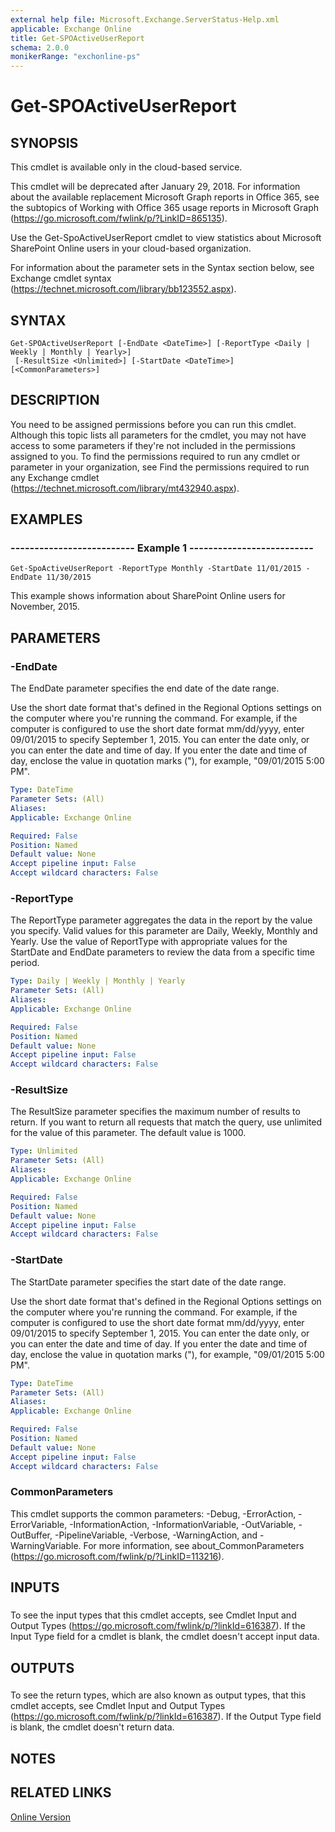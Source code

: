 ```yaml
---
external help file: Microsoft.Exchange.ServerStatus-Help.xml
applicable: Exchange Online
title: Get-SPOActiveUserReport
schema: 2.0.0
monikerRange: "exchonline-ps"
---
```


# Get-SPOActiveUserReport

## SYNOPSIS
This cmdlet is available only in the cloud-based service.

This cmdlet will be deprecated after January 29, 2018. For information about the available replacement Microsoft Graph reports in Office 365, see the subtopics of Working with Office 365 usage reports in Microsoft Graph (https://go.microsoft.com/fwlink/p/?LinkID=865135).

Use the Get-SpoActiveUserReport cmdlet to view statistics about Microsoft SharePoint Online users in your cloud-based organization.

For information about the parameter sets in the Syntax section below, see Exchange cmdlet syntax (https://technet.microsoft.com/library/bb123552.aspx).

## SYNTAX

```
Get-SPOActiveUserReport [-EndDate <DateTime>] [-ReportType <Daily | Weekly | Monthly | Yearly>]
 [-ResultSize <Unlimited>] [-StartDate <DateTime>] [<CommonParameters>]
```

## DESCRIPTION
You need to be assigned permissions before you can run this cmdlet. Although this topic lists all parameters for the cmdlet, you may not have access to some parameters if they're not included in the permissions assigned to you. To find the permissions required to run any cmdlet or parameter in your organization, see Find the permissions required to run any Exchange cmdlet (https://technet.microsoft.com/library/mt432940.aspx).

## EXAMPLES

### -------------------------- Example 1 --------------------------
```
Get-SpoActiveUserReport -ReportType Monthly -StartDate 11/01/2015 -EndDate 11/30/2015
```

This example shows information about SharePoint Online users for November, 2015.

## PARAMETERS

### -EndDate
The EndDate parameter specifies the end date of the date range.

Use the short date format that's defined in the Regional Options settings on the computer where you're running the command. For example, if the computer is configured to use the short date format mm/dd/yyyy, enter 09/01/2015 to specify September 1, 2015. You can enter the date only, or you can enter the date and time of day. If you enter the date and time of day, enclose the value in quotation marks ("), for example, "09/01/2015 5:00 PM".

```yaml
Type: DateTime
Parameter Sets: (All)
Aliases:
Applicable: Exchange Online

Required: False
Position: Named
Default value: None
Accept pipeline input: False
Accept wildcard characters: False
```

### -ReportType
The ReportType parameter aggregates the data in the report by the value you specify. Valid values for this parameter are Daily, Weekly, Monthly and Yearly. Use the value of ReportType with appropriate values for the StartDate and EndDate parameters to review the data from a specific time period.

```yaml
Type: Daily | Weekly | Monthly | Yearly
Parameter Sets: (All)
Aliases:
Applicable: Exchange Online

Required: False
Position: Named
Default value: None
Accept pipeline input: False
Accept wildcard characters: False
```

### -ResultSize
The ResultSize parameter specifies the maximum number of results to return. If you want to return all requests that match the query, use unlimited for the value of this parameter. The default value is 1000.

```yaml
Type: Unlimited
Parameter Sets: (All)
Aliases:
Applicable: Exchange Online

Required: False
Position: Named
Default value: None
Accept pipeline input: False
Accept wildcard characters: False
```

### -StartDate
The StartDate parameter specifies the start date of the date range.

Use the short date format that's defined in the Regional Options settings on the computer where you're running the command. For example, if the computer is configured to use the short date format mm/dd/yyyy, enter 09/01/2015 to specify September 1, 2015. You can enter the date only, or you can enter the date and time of day. If you enter the date and time of day, enclose the value in quotation marks ("), for example, "09/01/2015 5:00 PM".

```yaml
Type: DateTime
Parameter Sets: (All)
Aliases:
Applicable: Exchange Online

Required: False
Position: Named
Default value: None
Accept pipeline input: False
Accept wildcard characters: False
```

### CommonParameters
This cmdlet supports the common parameters: -Debug, -ErrorAction, -ErrorVariable, -InformationAction, -InformationVariable, -OutVariable, -OutBuffer, -PipelineVariable, -Verbose, -WarningAction, and -WarningVariable. For more information, see about_CommonParameters (https://go.microsoft.com/fwlink/p/?LinkID=113216).

## INPUTS

###  
To see the input types that this cmdlet accepts, see Cmdlet Input and Output Types (https://go.microsoft.com/fwlink/p/?linkId=616387). If the Input Type field for a cmdlet is blank, the cmdlet doesn't accept input data.

## OUTPUTS

###  
To see the return types, which are also known as output types, that this cmdlet accepts, see Cmdlet Input and Output Types (https://go.microsoft.com/fwlink/p/?linkId=616387). If the Output Type field is blank, the cmdlet doesn't return data.

## NOTES

## RELATED LINKS

[Online Version](https://technet.microsoft.com/library/8e97b2f5-6dce-4bcc-845c-b31566f22870.aspx)
